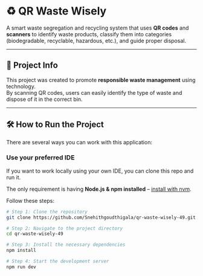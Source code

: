 # ♻️ QR Waste Wisely  

A smart waste segregation and recycling system that uses **QR codes** and **scanners** to identify waste products, classify them into categories (biodegradable, recyclable, hazardous, etc.), and guide proper disposal.  

---

## 📌 Project Info  

This project was created to promote **responsible waste management** using technology.  
By scanning QR codes, users can easily identify the type of waste and dispose of it in the correct bin.  

---

## 🛠️ How to Run the Project  

There are several ways you can work with this application:  

### **Use your preferred IDE**  

If you want to work locally using your own IDE, you can clone this repo and run it.  

The only requirement is having **Node.js & npm installed** – [install with nvm](https://github.com/nvm-sh/nvm#installing-and-updating).  

Follow these steps:  

```sh
# Step 1: Clone the repository
git clone https://github.com/Snehithgoudthigala/qr-waste-wisely-49.git

# Step 2: Navigate to the project directory
cd qr-waste-wisely-49

# Step 3: Install the necessary dependencies
npm install

# Step 4: Start the development server
npm run dev
